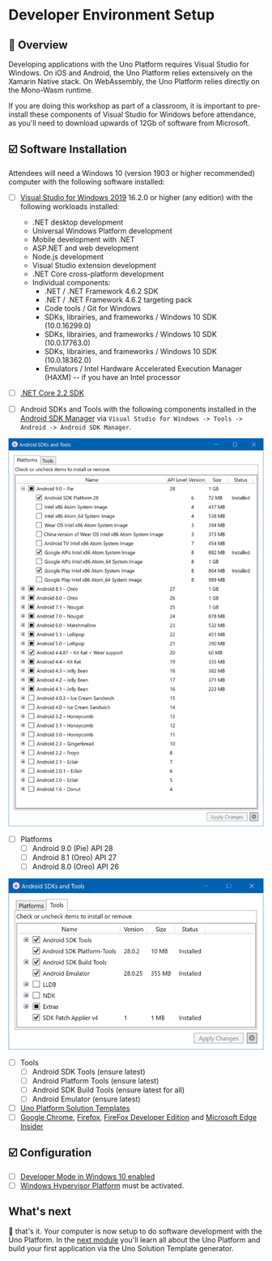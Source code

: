 # Developer Environment Setup

## 📖 Overview

Developing applications with the Uno Platform requires Visual Studio for Windows. On iOS and Android, the Uno Platform relies extensively on the Xamarin Native stack. On WebAssembly, the Uno Platform relies directly on the Mono-Wasm runtime.

If you are doing this workshop as part of a classroom, it is important to pre-install these components of Visual Studio for Windows before attendance, as you'll need to download upwards of 12Gb of software from Microsoft.

## ☑️ Software Installation

Attendees will need a Windows 10 (version 1903 or higher recommended) computer with the following software installed:

* [ ] [Visual Studio for Windows 2019](https://visualstudio.microsoft.com/vs/) 16.2.0 or higher (any edition) with the following workloads installed:
  * .NET desktop development
  * Universal Windows Platform development
  * Mobile development with .NET
  * ASP.NET and web development
  * Node.js development
  * Visual Studio extension development
  * .NET Core cross-platform development
  * Individual components:
    * .NET / .NET Framework 4.6.2 SDK
    * .NET / .NET Framework 4.6.2 targeting pack
    * Code tools / Git for Windows
    * SDKs, librairies, and frameworks / Windows 10 SDK (10.0.16299.0)
    * SDKs, librairies, and frameworks / Windows 10 SDK (10.0.17763.0)
    * SDKs, librairies, and frameworks / Windows 10 SDK (10.0.18362.0)
    * Emulators / Intel Hardware Accelerated Execution Manager (HAXM)  -- if you have an Intel processor

* [ ] [.NET Core 2.2 SDK](https://dotnet.microsoft.com/download)

* [ ] Android SDKs and Tools with the following components installed in the [Android SDK Manager](https://docs.microsoft.com/en-us/xamarin/android/get-started/installation/android-sdk?tabs=windows) via `Visual Studio for Windows -> Tools -> Android -> Android SDK Manager`.

![Android SDKs Manager - Platforms Tab](android-sdks-and-tools-platforms-tab.png)

* [ ] Platforms
  * [ ] Android 9.0 (Pie) API 28
  * [ ] Android 8.1 (Oreo) API 27
  * [ ] Android 8.0 (Oreo) API 26

![Android SDKs Manager - Tools Tab](android-sdks-and-tools-tools-tab.png)

* [ ] Tools
  * [ ] Android SDK Tools (ensure latest)
  * [ ] Android Platform Tools (ensure latest)
  * [ ] Android SDK Build Tools (ensure latest for all)
  * [ ] Android Emulator (ensure latest)

* [ ] [Uno Platform Solution Templates](https://marketplace.visualstudio.com/items?itemName=nventivecorp.uno-platform-addin)
* [ ] [Google Chrome](https://chocolatey.org/packages/GoogleChrome), [Firefox](https://chocolatey.org/packages/firefox), [FireFox Developer Edition](https://chocolatey.org/packages/firefox-dev) and [Microsoft Edge Insider](https://www.microsoftedgeinsider.com/en-us/)

## ☑️ Configuration

* [ ] [Developer Mode in Windows 10 enabled](https://docs.microsoft.com/en-us/windows/uwp/get-started/enable-your-device-for-development)
* [ ] [Windows Hypervisor Platform](https://docs.microsoft.com/en-us/xamarin/android/get-started/installation/android-emulator/hardware-acceleration?tabs=vswin&pivots=windows#hyper-v) must be activated.

## What's next

🎉 that's it. Your computer is now setup to do software development with the Uno Platform. In the [next module][next-module] you'll learn all about the Uno Platform and build your first application via the Uno Solution Template generator.

<!-- in-line links -->
[next-module]: ../01-Introduction-to-Uno/README.md
